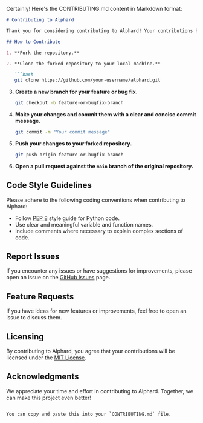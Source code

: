 Certainly! Here's the CONTRIBUTING.md content in Markdown format:

```markdown
# Contributing to Alphard

Thank you for considering contributing to Alphard! Your contributions help make this project better.

## How to Contribute

1. **Fork the repository.**

2. **Clone the forked repository to your local machine.**

   ```bash
   git clone https://github.com/your-username/alphard.git
   ```

3. **Create a new branch for your feature or bug fix.**

   ```bash
   git checkout -b feature-or-bugfix-branch
   ```

4. **Make your changes and commit them with a clear and concise commit message.**

   ```bash
   git commit -m "Your commit message"
   ```

5. **Push your changes to your forked repository.**

   ```bash
   git push origin feature-or-bugfix-branch
   ```

6. **Open a pull request against the `main` branch of the original repository.**

## Code Style Guidelines

Please adhere to the following coding conventions when contributing to Alphard:

- Follow [PEP 8](https://www.python.org/dev/peps/pep-0008/) style guide for Python code.
- Use clear and meaningful variable and function names.
- Include comments where necessary to explain complex sections of code.

## Report Issues

If you encounter any issues or have suggestions for improvements, please open an issue on the [GitHub Issues](https://github.com/alphard-project/alphard/issues) page.

## Feature Requests

If you have ideas for new features or improvements, feel free to open an issue to discuss them.

## Licensing

By contributing to Alphard, you agree that your contributions will be licensed under the [MIT License](LICENSE).

## Acknowledgments

We appreciate your time and effort in contributing to Alphard. Together, we can make this project even better!
```

You can copy and paste this into your `CONTRIBUTING.md` file.